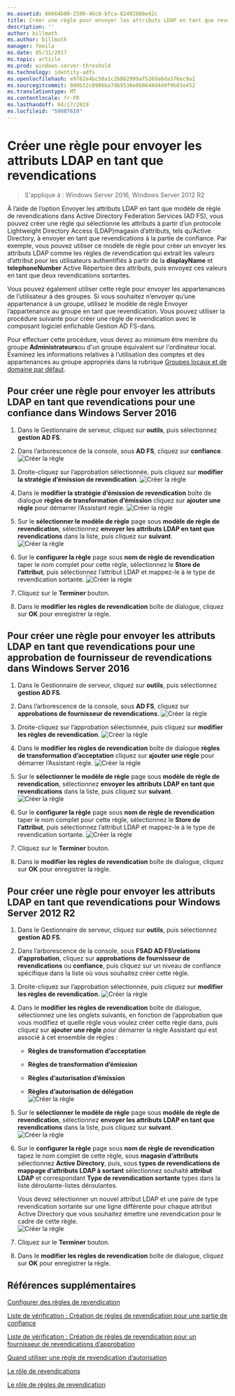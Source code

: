 ```yaml
---
ms.assetid: 66664b80-2590-46c0-bfca-82402088e42c
title: Créer une règle pour envoyer les attributs LDAP en tant que revendications
description: ''
author: billmath
ms.author: billmath
manager: femila
ms.date: 05/31/2017
ms.topic: article
ms.prod: windows-server-threshold
ms.technology: identity-adfs
ms.openlocfilehash: e9762e4bc50a1c2b862999af5269a0da376ec9a1
ms.sourcegitcommit: 0d0b32c8986ba7db9536e0b8648d4ddf9b03e452
ms.translationtype: MT
ms.contentlocale: fr-FR
ms.lasthandoff: 04/17/2019
ms.locfileid: "59887610"
---
```

# <a name="create-a-rule-to-send-ldap-attributes-as-claims"></a>Créer une règle pour envoyer les attributs LDAP en tant que revendications

>S'applique à : Windows Server 2016, Windows Server 2012 R2

À l’aide de l’option Envoyer les attributs LDAP en tant que modèle de règle de revendications dans Active Directory Federation Services \(AD FS\), vous pouvez créer une règle qui sélectionne les attributs à partir d’un protocole Lightweight Directory Access \(LDAP\)magasin d’attributs, tels qu’Active Directory, à envoyer en tant que revendications à la partie de confiance. Par exemple, vous pouvez utiliser ce modèle de règle pour créer un envoyer les attributs LDAP comme les règles de revendication qui extrait les valeurs d’attribut pour les utilisateurs authentifiés à partir de la **displayName** et **telephoneNumber** Active Répertoire des attributs, puis envoyez ces valeurs en tant que deux revendications sortantes.  
  
Vous pouvez également utiliser cette règle pour envoyer les appartenances de l’utilisateur à des groupes. Si vous souhaitez n’envoyer qu’une appartenance à un groupe, utilisez le modèle de règle Envoyer l’appartenance au groupe en tant que revendication. Vous pouvez utiliser la procédure suivante pour créer une règle de revendication avec le composant logiciel enfichable Gestion AD FS\-dans.  
  
Pour effectuer cette procédure, vous devez au minimum être membre du groupe **Administrateurs**ou d'un groupe équivalent sur l'ordinateur local.  Examinez les informations relatives à l’utilisation des comptes et des appartenances au groupe appropriés dans la rubrique [Groupes locaux et de domaine par défaut](https://go.microsoft.com/fwlink/?LinkId=83477).  

## <a name="to-create-a-rule-to-send-ldap-attributes-as-claims-for-a-relying-party-trust-in-windows-server-2016"></a>Pour créer une règle pour envoyer les attributs LDAP en tant que revendications pour une confiance dans Windows Server 2016 

1.  Dans le Gestionnaire de serveur, cliquez sur **outils**, puis sélectionnez **gestion AD FS**.  
  
2.  Dans l’arborescence de la console, sous **AD FS**, cliquez sur **confiance**. 
![Créer la règle](media/Create-a-Rule-to-Pass-Through-or-Filter-an-Incoming-Claim/claimrule9.PNG)  
  
3.  Droite\-cliquez sur l’approbation sélectionnée, puis cliquez sur **modifier la stratégie d’émission de revendication**.
![Créer la règle](media/Create-a-Rule-to-Pass-Through-or-Filter-an-Incoming-Claim/claimrule10.PNG)   
  
4.  Dans le **modifier la stratégie d’émission de revendication** boîte de dialogue **règles de transformation d’émission** cliquez sur **ajouter une règle** pour démarrer l’Assistant règle. 
![Créer la règle](media/Create-a-Rule-to-Pass-Through-or-Filter-an-Incoming-Claim/claimrule11.PNG)    

5.  Sur le **sélectionner le modèle de règle** page sous **modèle de règle de revendication**, sélectionnez **envoyer les attributs LDAP en tant que revendications** dans la liste, puis cliquez sur **suivant**.  
![Créer la règle](media/Create-a-Rule-to-Send-LDAP-Attributes-as-Claims/ldap1.PNG)    

6.  Sur le **configurer la règle** page sous **nom de règle de revendication** taper le nom complet pour cette règle, sélectionnez le **Store de l’attribut**, puis sélectionnez l’attribut LDAP et mappez-le à le type de revendication sortante. 
![Créer la règle](media/Create-a-Rule-to-Send-LDAP-Attributes-as-Claims/ldap2.PNG)    

7.  Cliquez sur le **Terminer** bouton.  
  
8.  Dans le **modifier les règles de revendication** boîte de dialogue, cliquez sur **OK** pour enregistrer la règle.
  
## <a name="to-create-a-rule-to-send-ldap-attributes-as-claims-for-a-claims-provider-trust-in-windows-server-2016"></a>Pour créer une règle pour envoyer les attributs LDAP en tant que revendications pour une approbation de fournisseur de revendications dans Windows Server 2016 
  
1.  Dans le Gestionnaire de serveur, cliquez sur **outils**, puis sélectionnez **gestion AD FS**.  
  
2.  Dans l’arborescence de la console, sous **AD FS**, cliquez sur **approbations de fournisseur de revendications**. 
![Créer la règle](media/Create-a-Rule-to-Pass-Through-or-Filter-an-Incoming-Claim/claimrule1.PNG)  
  
3.  Droite\-cliquez sur l’approbation sélectionnée, puis cliquez sur **modifier les règles de revendication**.
![Créer la règle](media/Create-a-Rule-to-Pass-Through-or-Filter-an-Incoming-Claim/claimrule2.PNG)   
  
4.  Dans le **modifier les règles de revendication** boîte de dialogue **règles de transformation d’acceptation** cliquez sur **ajouter une règle** pour démarrer l’Assistant règle.
![Créer la règle](media/Create-a-Rule-to-Pass-Through-or-Filter-an-Incoming-Claim/claimrule3.PNG)    

5.  Sur le **sélectionner le modèle de règle** page sous **modèle de règle de revendication**, sélectionnez **envoyer les attributs LDAP en tant que revendications** dans la liste, puis cliquez sur **suivant**.  
![Créer la règle](media/Create-a-Rule-to-Send-LDAP-Attributes-as-Claims/ldap1.PNG)       

6.  Sur le **configurer la règle** page sous **nom de règle de revendication** taper le nom complet pour cette règle, sélectionnez le **Store de l’attribut**, puis sélectionnez l’attribut LDAP et mappez-le à le type de revendication sortante. 
![Créer la règle](media/Create-a-Rule-to-Send-LDAP-Attributes-as-Claims/ldap2.PNG)      

7.  Cliquez sur le **Terminer** bouton.  
  
8.  Dans le **modifier les règles de revendication** boîte de dialogue, cliquez sur **OK** pour enregistrer la règle.  

 
  
## <a name="to-create-a-rule-to-send-ldap-attributes-as-claims-for-windows-server-2012-r2"></a>Pour créer une règle pour envoyer les attributs LDAP en tant que revendications pour Windows Server 2012 R2  
  
1.  Dans le Gestionnaire de serveur, cliquez sur **outils**, puis sélectionnez **gestion AD FS**.  
  
2.  Dans l’arborescence de la console, sous **FSAD AD FS\\relations d’approbation**, cliquez sur **approbations de fournisseur de revendications** ou **confiance**, puis cliquez sur un niveau de confiance spécifique dans la liste où vous souhaitez créer cette règle.  
  
3.  Droite\-cliquez sur l’approbation sélectionnée, puis cliquez sur **modifier les règles de revendication**.
![Créer la règle](media/Create-a-Rule-to-Pass-Through-or-Filter-an-Incoming-Claim/claimrule6.PNG)  
  
4.  Dans le **modifier les règles de revendication** boîte de dialogue, sélectionnez une les onglets suivants, en fonction de l’approbation que vous modifiez et quelle règle vous voulez créer cette règle dans, puis cliquez sur **ajouter une règle** pour démarrer la règle Assistant qui est associé à cet ensemble de règles :  
  
    -   **Règles de transformation d’acceptation**  
  
    -   **Règles de transformation d’émission**  
  
    -   **Règles d’autorisation d’émission**  
  
    -   **Règles d’autorisation de délégation**  
![Créer la règle](media/Create-a-Rule-to-Permit-All-Users/permitall5.PNG) 
  
5.  Sur le **sélectionner le modèle de règle** page sous **modèle de règle de revendication**, sélectionnez **envoyer les attributs LDAP en tant que revendications** dans la liste, puis cliquez sur **suivant**.  
![Créer la règle](media/Create-a-Rule-to-Send-LDAP-Attributes-as-Claims/ldap3.PNG)  
  
6.  Sur le **configurer la règle** page sous **nom de règle de revendication** tapez le nom complet de cette règle, sous **magasin d’attributs** sélectionnez **Active Directory**, puis, sous **types de revendications de mappage d’attributs LDAP à sortant** sélectionnez souhaité **attribut LDAP** et correspondant **Type de revendication sortante** types dans la liste déroulante\-listes déroulantes.  
  
    Vous devez sélectionner un nouvel attribut LDAP et une paire de type revendication sortante sur une ligne différente pour chaque attribut Active Directory que vous souhaitez émettre une revendication pour le cadre de cette règle.  
![Créer la règle](media/Create-a-Rule-to-Send-LDAP-Attributes-as-Claims/ldap4.PNG)    
7.  Cliquez sur le **Terminer** bouton.  
  
8.  Dans le **modifier les règles de revendication** boîte de dialogue, cliquez sur **OK** pour enregistrer la règle.  

## <a name="additional-references"></a>Références supplémentaires 
[Configurer des règles de revendication](Configure-Claim-Rules.md)  
 
[Liste de vérification : Création de règles de revendication pour une partie de confiance](https://technet.microsoft.com/library/ee913578.aspx)  

[Liste de vérification : Création de règles de revendication pour un fournisseur de revendications d’approbation](https://technet.microsoft.com/library/ee913564.aspx)  
  
[Quand utiliser une règle de revendication d’autorisation](../../ad-fs/technical-reference/When-to-Use-an-Authorization-Claim-Rule.md)  

[Le rôle de revendications](../../ad-fs/technical-reference/The-Role-of-Claims.md)  
  
[Le rôle de règles de revendication](../../ad-fs/technical-reference/The-Role-of-Claim-Rules.md)  
